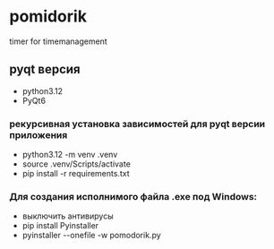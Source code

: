 # pomidorik
timer for timemanagement

## pyqt версия
- python3.12
- PyQt6
### рекурсивная установка зависимостей для pyqt версии приложения
- python3.12 -m venv .venv
- source .venv/Scripts/activate
- pip install -r requirements.txt
### Для создания исполнимого файла .exe под Windows:
- выключить антивирусы
- pip install Pyinstaller
- pyinstaller --onefile -w pomodorik.py
